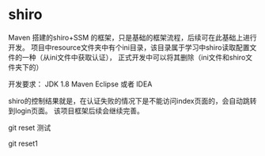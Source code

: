 # shiro
Maven 搭建的shiro+SSM 的框架，只是基础的框架流程，后续可在此基础上进行开发。
项目中resource文件夹中有个ini目录，该目录属于学习中shiro读取配置文件的一种（从ini文件中获取认证），
正式开发中可以将其删除（ini文件和shiro文件夹下的）

开发要求：
JDK 1.8
Maven
Eclipse 或者 IDEA

shiro的控制结果就是，在认证失败的情况下是不能访问index页面的，会自动跳转到login页面。
该项目框架后续会继续完善。

git reset 测试

git reset1


